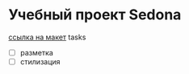 # Учебный проект Sedona
[ссылка на макет](https://www.figma.com/file/ug3Q6bg1L3xLSijDws2H9e/Sedona-Copy-Copy-Copy?node-id=0%3A1 "Я ссылка")
tasks
  - [ ] разметка
  - [ ] стилизация